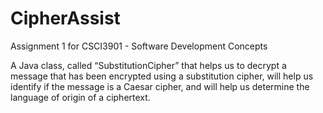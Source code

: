 # CipherAssist

Assignment 1 for CSCI3901 - Software Development Concepts

A Java class, called “SubstitutionCipher” that helps us to decrypt a message that has been  encrypted using a substitution cipher, will help us identify if the message is a Caesar cipher, and  will help us determine the language of origin of a ciphertext.
